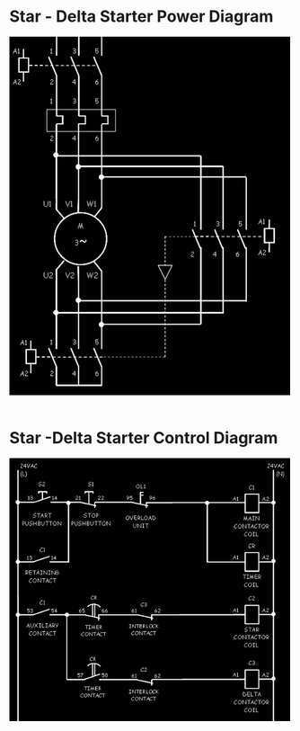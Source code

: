 # Star - Delta Starter Power Diagram

<img src="../assets/images/star-delta.png" alt="star-delta" width="500"/>
<br />
<br />

# Star -Delta Starter Control Diagram

<img src="../assets/images/star-delta-control.png" alt="star-delta" width="500"/>